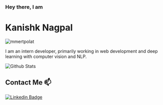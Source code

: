 ### Hey there, I am
# Kanishk Nagpal

<p align="left"> <img src="https://komarev.com/ghpvc/?username=kaythecosmic&label=Profile%20views&color=0e75b6&style=flat" alt="mmertpolat" /> </p>

I am an intern developer, primarily working in web development and deep learning with computer vision and NLP.

![Github Stats](https://github-readme-stats.vercel.app/api?username=kaythecosmic&show_icons=true)

## Contact Me 📫

[![Linkedin Badge](https://img.shields.io/twitter/url?color=lightblue&label=Kanishk&logo=linkedin&logoColor=lightblue&style=for-the-badge&url=https%3A%2F%2Fwww.linkedin.com%2Fin%2Fkanishk-nagpal)](https://www.linkedin.com/in/kanishk-nagpal-531153228/)
